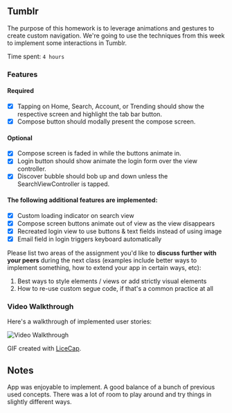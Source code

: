 ## Tumblr

The purpose of this homework is to leverage animations and gestures to create custom navigation. We're going to use the techniques from this week to implement some interactions in Tumblr.

Time spent: `4 hours`

### Features

#### Required

- [X] Tapping on Home, Search, Account, or Trending should show the respective screen and highlight the tab bar button.
- [X] Compose button should modally present the compose screen.

#### Optional

- [X] Compose screen is faded in while the buttons animate in.
- [X] Login button should show animate the login form over the view controller.
- [X] Discover bubble should bob up and down unless the SearchViewController is tapped.

#### The following **additional** features are implemented:

- [X] Custom loading indicator on search view
- [X] Compose screen buttons animate out of view as the view disappears
- [X] Recreated login view to use buttons & text fields instead of using image
- [X] Email field in login triggers keyboard automatically

Please list two areas of the assignment you'd like to **discuss further with your peers** during the next class (examples include better ways to implement something, how to extend your app in certain ways, etc):

1. Best ways to style elements / views or add strictly visual elements
2. How to re-use custom segue code, if that's a common practice at all

### Video Walkthrough 

Here's a walkthrough of implemented user stories:

<img src='http://i.imgur.com/link/to/your/gif/file.gif' title='Video Walkthrough' width='' alt='Video Walkthrough' />

GIF created with [LiceCap](http://www.cockos.com/licecap/).

## Notes

App was enjoyable to implement. A good balance of a bunch of previous used concepts. There was a lot of room to play around and try things in slightly different ways.
